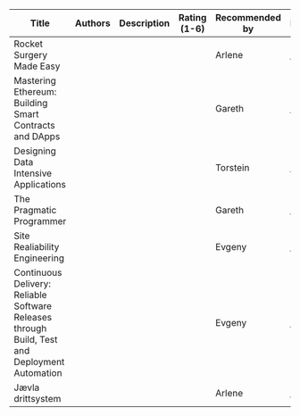 |Title|Authors|Description|Rating (1-6)|Recommended by|Link|
|---|---|---|---|---|---|
|Rocket Surgery Made Easy                              |   |   |   |Arlene |[Link](https://www.amazon.com/gp/product/0321657292/)|
|Mastering Ethereum: Building Smart Contracts and DApps|   |   |   |Gareth |[Link](https://www.amazon.com/Mastering-Ethereum-Building-Smart-Contracts/dp/1491971940)|
|Designing Data Intensive Applications|   |   |   |Torstein|[Link](https://www.amazon.com/Designing-Data-Intensive-Applications-Reliable-Maintainable/dp/1449373321)|
|The Pragmatic Programmer|   |   |   |Gareth|[Link](https://www.amazon.com/Pragmatic-Programmer-Journeyman-Master/dp/020161622X/ref=sr_1_1?s=books&ie=UTF8&qid=1551166383&sr=1-1&keywords=the+Pragmatic+Programmer)|
|Site Realiability Engineering||||Evgeny|[Link](https://www.amazon.com/Site-Reliability-Engineering-Production-Systems/dp/149192912X)|
|Continuous Delivery: Reliable Software Releases through Build, Test and Deployment Automation||||Evgeny|[Link](https://www.amazon.com/Site-Reliability-Engineering-Production-Systems/dp/149192912X)|
|Jævla drittsystem||||Arlene|[Link](https://www.ark.no/boker/Jonas-Soderstrom-Jaevla-drittsystem-9788243007970)|
